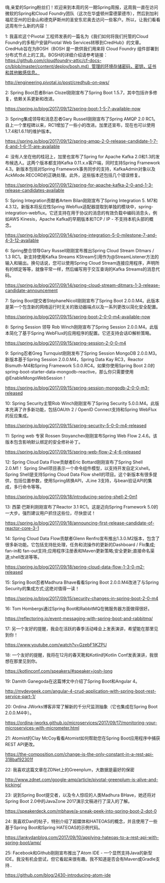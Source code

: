 嗨,亲爱的Spring粉丝们！欢迎来到本周的另一期Spring周报，这周我一直在访问微软的Spring和Cloud Foundry团队（这次在华盛顿州雷德蒙德市），然后到加利福尼亚州的旧金山和德克萨斯州的圣安东尼奥去访问一些客户。所以，让我们看看这周有什么新的内容！


1:  我喜欢这个Pivotal 工程师发表的一篇名为《我们如何将我们托管的Cloud Foundry的多租户安装Pivotal Web Services转移到CredHub》的文章。 CredHub旨在为BOSH（BOSH 是一款供我们用来将 Cloud Foundry 组件部署到分布式节点上的工具。BOSH的详细介绍请参考链接：https://github.com/cloudfoundry-attic/cf-docs-cn/blob/master/content/deploy/bosh.md）管理的环境存储密码，密钥，证书和其他敏感信息。

http://engineering.pivotal.io/post/credhub-on-pws/

2:  Spring Boot忍者Brian Clozel刚刚宣布了Spring Boot 1.5.7，其中包括许多修复，依赖关系更新和改进。

https://spring.io/blog/2017/09/12/spring-boot-1-5-7-available-now

3:  Spring集成领导和消息忍者Gary Russell刚刚宣布了Spring AMQP 2.0 RC1。自上一个里程碑以来，RC1增加了一些小的改进。加里还宣布，现在也可以使用1.7.4和1.6.11的维护版本。

https://spring.io/blog/2017/09/12/spring-amqp-2-0-release-candidate-1-7-4-and-1-6-11-are-available

4:  没有人坐在他的桂冠上，加里也宣布了Spring for Apache Kafka 2.0和1.3的发布候选人。这两个版本都支持Kafka 0.11.x.x客户端，同时支持Spring Framework 4.3。新版本包括对Spring Framework事务同步的支持，KafkaAdmin对象以及AckMode.RECORD的正确处理。此外，这些版本还包括几个错误修复。

https://spring.io/blog/2017/09/12/spring-for-apache-kafka-2-0-and-1-3-release-candidates-available

5:  Spring Integration贡献者Artem Bilan刚刚宣布了Spring Integration 5. M7和4.3.12。新版本将反应性Spring Webflux适配器提取到单独的模块中，spring-integration-webflux。它还支持在用于协议的消息的有效负载中编码消息头，例如AWS Kinesis，Apache Kafka的早期版本和TCP / IP - 不支持本机头部的概念。

https://spring.io/blog/2017/09/14/spring-integration-5-0-milestone-7-and-4-3-12-available

6:  Spring整合领导Gary Russell刚刚宣布推出Spring Cloud Stream Ditmars / 1.3 RC1。新支持使用Kafka Streams KStream引用作为@StreamListener方法的输入和输出。换句话说，您可以使用Spring Cloud Stream连接应用程序，声明所有的绑定等等，就像平常一样，然后编写用于交互查询的Kafka Streams的消息代码。

https://spring.io/blog/2017/09/14/spring-cloud-stream-ditmars-1-3-release-candidate-announcement

7:  Spring Boot提交者StéphaneNicoll刚刚宣布了Spring Boot 2.0.0.M4。此版本是第一个包含新的网络运行时无关的致动器端点以及一系列更改以简化安全配置。

https://spring.io/blog/2017/09/15/spring-boot-2-0-0-m4-available-now

8:  Spring Session 领导 Rob Winch刚刚宣布了Spring Session 2.0.0.M4。此版本简化了基于Spring WebFlux的应用程序的配置。它还支持会话ID解析策略。

https://spring.io/blog/2017/09/15/spring-session-2-0-0-m4

9:  Spring忍者Greg Turnquist刚刚发布了Spring Session MongoDB 2.0.0.M3。新版本基于Spring Session 2.0.0.M4，Spring Data Kay RC3，Reactor Bismuth-M4和Spring Framework 5.0.0.RC4。如果你使用Spring Boot 2.0的spring-boot-starter-data-mongodb-reactive，那么你只需要使用@EnableMongoWebSession！

https://spring.io/blog/2017/09/15/spring-session-mongodb-2-0-0-m3-released

10:  Spring Security主管Rob Winch刚刚宣布了Spring Security 5.0.0.M4。此版本充满了许多新功能，包括OAUth 2 / OpenID Connect支持和Spring WebFlux的反应集成。

https://spring.io/blog/2017/09/15/spring-security-5-0-0-m4-released

11:  Spring web 专家 Rossen Stoyanchev刚刚宣布Spring Web Flow 2.4.6。该版本包含影响默认绑定的安全修补补丁。

https://spring.io/blog/2017/09/15/spring-web-flow-2-4-6-released

12:  Spring Cloud Data Flow贡献者Eric Bottard刚刚宣布了Spring Shell 2.0.M1！ Spring Shell项目表示一个命令组件模型，以支持开发自定义shell。 Spring Shell是支持Spring Cloud Data Flow shell的项目。这个新版本有很多提供，包括位置参数，使用Spring转换API，JLine 3支持，与bean验证API的集成，多行命令等等。

https://spring.io/blog/2017/09/18/introducing-spring-shell-2-0m1

13:  西蒙·巴斯利刚刚宣布了Reactor 3.1 RC1。这是迈向Spring Framework 5.0的一大步。强烈建议用户抓住这些位，尽快尝试！

https://spring.io/blog/2017/09/18/announcing-first-release-candidate-of-reactor-core-3-1

14:  Spring Cloud Data Flow贡献者Glenn Renfro宣布推出1.3.0.M2版本，包含了很多新功能。它包括支持批处理，任务和流操作的更新的Dashboard / Flo集成; fan-in和 fan-out支持;应用程序注册表和Maven更新策略;安全更新;直接命名渠道;shell改进等等。

https://spring.io/blog/2017/09/18/spring-cloud-data-flow-1-3-0-m2-released

15:  Spring Boot忍者Madhura Bhave看看Spring Boot 2.0.0.M4改进了与Spring Security的集成方式;这绝对值得一读！

https://spring.io/blog/2017/09/15/security-changes-in-spring-boot-2-0-m4

16:  Tom Hombergs通过Spring Boot和RabbitMQ在微服务器方面做得很好。

https://reflectoring.io/event-messaging-with-spring-boot-and-rabbitmq/

17:  另一个友好的提醒，我会在活跃的春季活动峰会上发表演讲，希望能在那里见到你！

https://www.youtube.com/watch?v=GzebF1iKZPU

18:  一个友好的提醒，我将在12月的春天靴和Kotlin的Kotlin Conf发表演讲，我很想在那里见到你。

https://kotlinconf.com/speakers/#speaker=josh-long

19:  Damith Ganegoda在这篇博文中介绍了Spring Boot和Angular 4。

http://mydevgeek.com/angular-4-crud-application-with-spring-boot-rest-service-part-1/

20:  Ordina JWorks博客非常了解新的千分尺监测抽象（它也集成在Spring Boot 2.0.0.M4中）。

https://ordina-jworks.github.io/microservices/2017/09/17/monitoring-your-microservices-with-micrometer.html

21:  Atomist的Clay McCoy看看Atomist如何帮助您在Spring Boot应用程序中捕获REST API更改。

https://the-composition.com/change-is-the-only-constant-in-a-rest-api-318baf92301f

22:  我喜欢这篇文章在ZDNet上的Greenplum，大数据是最好的保密

http://www.zdnet.com/google-amp/article/pivotal-greenplum-is-alive-and-kicking/

23:  说到Spring Boot提交者，以及令人惊叹的人类Madhura BHave，她还将对Spring Boot 2.0中的JavaZone 2017演示文稿进行了深入的了解。

https://speakerdeck.com/mbhave/a-sneak-peek-into-spring-boot-2-dot-0

24:  我喜欢Dan的帖子，特别介绍了超媒体和HATEOAS的概念，并且使用了一些基于Spring Boot和Spring HATEOAS的示例代码。

https://lankydanblog.com/2017/09/10/applying-hateoas-to-a-rest-api-with-spring-boot/amp/

25:  Facebook和Github刚刚宣布推出了Atom IDE - 一个显然支持Java的新型IDE。我没有机会尝试，但它看起来很有趣。我不知道是否会有Maven或Gradle支持..

https://github.com/blog/2430-introducing-atom-ide
